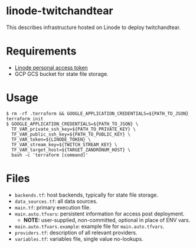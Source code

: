# linode-twitchandtear

This describes infrastructure hosted on Linode to deploy twitchandtear.

# Requirements

* [Linode personal access token](https://cloud.linode.com/profile/tokens)
* GCP GCS bucket for state file storage.

# Usage

``` code
$ rm -rf .terraform && GOOGLE_APPLICATION_CREDENTIALS=${PATH_TO_JSON} terraform init
$ GOOGLE_APPLICATION_CREDENTIALS=${PATH_TO_JSON} \
  TF_VAR_private_ssh_key=${PATH_TO_PRIVATE_KEY} \
  TF_VAR_public_ssh_key=${PATH_TO_PUBLIC_KEY} \
  TF_VAR_token=${LINODE_TOKEN} \
  TF_VAR_stream_key=${TWITCH_STREAM_KEY} \
  TF_VAR_target_host=${TARGET_ZANDRONUM_HOST} \
  bash -c 'terraform [command]'
```

# Files

* `backends.tf`: host backends, typically for state file storage.
* `data_sources.tf`: all data sources.
* `main.tf`: primary execution file.
* `main.auto.tfvars`: persistent information for access post deployment.
  * __NOTE:__ user-supplied, non-committed, optional in place of ENV vars.
* `main.auto.tfvars.example`: example file for `main.auto.tfvars`.
* `providers.tf`: description of all relevant providers.
* `variables.tf`: variables file, single value no-lookups.
